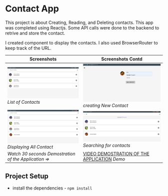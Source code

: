 # Contact App

This project is about Creating, Reading, and Deleting contacts. This app was completed using Reactjs. Some API calls were done to the backend to retrive and store the contact. 

I created component to display the contacts. I also used BrowserRouter to keep track of the URL.

| **Screenshots**  | **Screenshots Contd**|
|------------|------------|
| ![Homepage](img/homepage.png) _List of Contacts_ | ![create new contact](img/createNewContact.png) _creating New Contact_ |
| ![displayAddedContact](img/displayAddedContact.png) _Displaying All Contact_| ![searchForContact](img/searchForContact.png) _Searching for contacts_ |
|  *Watch 30 seconds Demostration of the Application* *=>* | [VIDEO DEMOSTRATION OF THE APPLICATION](img/contactAppVideo.webm) _Demo_ |


## Project Setup

* install the dependencies - `npm install`
